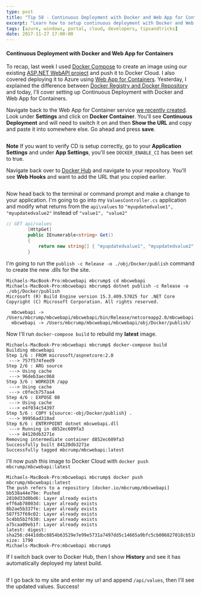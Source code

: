 ```yaml
---
type: post
title: "Tip 58 - Continuous Deployment with Docker and Web App for Containers"
excerpt: "Learn how to setup continuous deployment with Docker and Web App for Containers"
tags: [azure, windows, portal, cloud, developers, tipsandtricks]
date: 2017-11-27 17:00:00
---
```



#### Continuous Deployment with Docker and Web App for Containers

To recap, last week I used [Docker Compose](https://microsoft.github.io/AzureTipsAndTricks/blog/tip55.html?WT.mc_id=github-azuredevtips-micrum) to create an image using our existing [ASP.NET WebAPI project](https://microsoft.github.io/AzureTipsAndTricks/blog/tip54.html?WT.mc_id=github-azuredevtips-micrum) and push it to Docker Cloud. I also covered deploying it to Azure using [Web App for Containers](https://microsoft.github.io/AzureTipsAndTricks/blog/tip56.html?WT.mc_id=github-azuredevtips-micrum). Yesterday, I explained the difference between [Docker Registry and Docker Repository](https://microsoft.github.io/AzureTipsAndTricks/blog/tip57.html?WT.mc_id=github-azuredevtips-micrum) and today, I'll cover setting up Continuous Deployment with Docker and Web App for Containers. 

Navigate back to the Web App for Container service [we recently created](tip56/). Look under **Settings** and click on **Docker Container**. You'll see **Continuous Deployment** and will need to switch it on and then **Show the URL** and copy and paste it into somewhere else. Go ahead and press **save**. 

<img :src="$withBase('/files/dockercd1.png')">

**Note** If you want to verify CD is setup correctly, go to your **Application Settings** and under **App Settings**, you'll see `DOCKER_ENABLE_CI` has been set to true. 


Navigate back over to [Docker Hub](https://hub.docker.com/r/mbcrump/mbcwebapi/) and navigate to your repository. You'll see **Web Hooks** and want to add the URL that you copied earlier. 

<img :src="$withBase('/files/dockercd2.png')">

Now head back to the terminal or command prompt and make a change to your application. I'm going to go into my `ValuesController.cs` application and modify what returns from the `api\values` to `"myupdatedvalue1", "myupdatedvalue2"` instead of `"value1", "value2"` 

```csharp
// GET api/values
        [HttpGet]
        public IEnumerable<string> Get()
        {
            return new string[] { "myupdatedvalue1", "myupdatedvalue2" };
        }
```

I'm going to run the `publish -c Release -o ./obj/Docker/publish` command to create the new .dlls for the site. 

```text
Michaels-MacBook-Pro:mbcwebapi mbcrump$ cd mbcwebapi
Michaels-MacBook-Pro:mbcwebapi mbcrump$ dotnet publish -c Release -o ./obj/Docker/publish
Microsoft (R) Build Engine version 15.3.409.57025 for .NET Core
Copyright (C) Microsoft Corporation. All rights reserved.

  mbcwebapi -> /Users/mbcrump/mbcwebapi/mbcwebapi/bin/Release/netcoreapp2.0/mbcwebapi.dll
  mbcwebapi -> /Users/mbcrump/mbcwebapi/mbcwebapi/obj/Docker/publish/
```

Now I'll run `docker-compose build` to rebuild my **latest** image. 

```text
Michaels-MacBook-Pro:mbcwebapi mbcrump$ docker-compose build
Building mbcwebapi
Step 1/6 : FROM microsoft/aspnetcore:2.0
 ---> 757f574feed9
Step 2/6 : ARG source
 ---> Using cache
 ---> 96deb3aec068
Step 3/6 : WORKDIR /app
 ---> Using cache
 ---> c0fecb757aa4
Step 4/6 : EXPOSE 80
 ---> Using cache
 ---> e4f034c54397
Step 5/6 : COPY ${source:-obj/Docker/publish} .
 ---> 99956ad310ad
Step 6/6 : ENTRYPOINT dotnet mbcwebapi.dll
 ---> Running in d852ec609fa3
 ---> 84120db3271e
Removing intermediate container d852ec609fa3
Successfully built 84120db3271e
Successfully tagged mbcrump/mbcwebapi:latest
```

I'll now push this image to Docker Cloud with `docker push mbcrump/mbcwebapi:latest`

```text
Michaels-MacBook-Pro:mbcwebapi mbcrump$ docker push mbcrump/mbcwebapi:latest
The push refers to a repository [docker.io/mbcrump/mbcwebapi]
bb538a44e79e: Pushed 
2810d33d0bd6: Layer already exists 
eff6ab78003d: Layer already exists 
8b2ae5b337fe: Layer already exists 
587f57f69c02: Layer already exists 
5c4bb5b2f630: Layer already exists 
a75caa09eb1f: Layer already exists 
latest: digest: sha256:d441ddbc8854b63529e7e99e5731a7497dd5c14665a9bfc5cb006827018cb518 size: 1790
Michaels-MacBook-Pro:mbcwebapi mbcrump$ 
```

If I switch back over to Docker Hub, then I show **History** and see it has automatically deployed my latest build. 

<img :src="$withBase('/files/dockercd3.png')">

If I go back to my site and enter my url and append `/api/values`, then I'll see the updated values. Success!

<img :src="$withBase('/files/dockercd4.png')">
